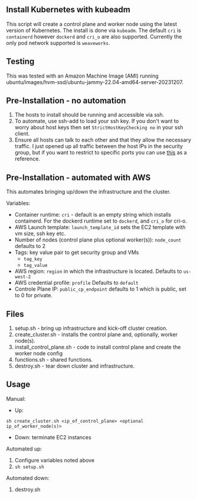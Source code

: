 Install Kubernetes with kubeadm
--

This script will create a control plane and worker node using the latest version of Kubernetes.  The install is done via ```kubeadm```.  The default ```cri``` is ```containerd``` however ```dockerd``` and ```cri_o``` are also supported.  Currently the only pod network supported is ```weaveworks```.
  
Testing
--

This was tested with an Amazon Machine Image (AMI) running ubuntu/images/hvm-ssd/ubuntu-jammy-22.04-amd64-server-20231207.  
  
Pre-Installation - no automation
--

1) The hosts to install should be running and accessible via ssh.  
2) To automate, use ssh-add to load your ssh key.  If you don't want to worry about host keys then set ```StrictHostKeyChecking no``` in your ssh client.  
3) Ensure all hosts can talk to each other and that they allow the necessary traffic.  I just opened up all traffic between the host IPs in the security group, but if you want to restrict to specific ports you can use [this](https://kubernetes.io/docs/reference/networking/ports-and-protocols/) as a reference.  
  
Pre-Installation - automated with AWS
--
  
This automates bringing up/down the infrastructure and the cluster.  
  
Variables:  
  
- Container runtime: ```cri``` - default is an empty string which installs containerd.  For the dockerd runtime set to ```dockerd```, and 
```cri_o``` for cri-o. 
- AWS Launch template: ```launch_template_id``` sets the EC2 template with vm size, ssh key etc.  
- Number of nodes (control plane plus optional worker(s)): ```node_count``` defaults to 2  
- Tags: key value pair to get security group and VMs  
    - ```tag_key```  
    - ```tag_value```  
- AWS region: ```region``` in which the infrastructure is located.  Defaults to ```us-west-2```  
- AWS credential profile: ```profile``` Defaults to ```default```  
- Controle Plane IP: ```public_cp_endpoint``` defaults to 1 which is public, set to 0 for private.  
  
Files
--
  
1) setup.sh - bring up infrastructure and kick-off cluster creation.  
2) create_cluster.sh - installs the control plane and, optionally, worker node(s).  
3) install_control_plane.sh - code to install control plane and create the worker node config  
4) functions.sh - shared functions.  
5) destroy.sh - tear down cluster and infrastructure.  
  
Usage
-- 

Manual:  
  
- Up:  
  
```  
sh create_cluster.sh <ip_of_control_plane> <optional ip_of_worker_node(s)>  
```  
  
- Down: terminate EC2 instances  
  
Automated up:  
  
1) Configure variables noted above  
2) ```sh setup.sh```  
  
Automated down:  
  
1) destroy.sh  
